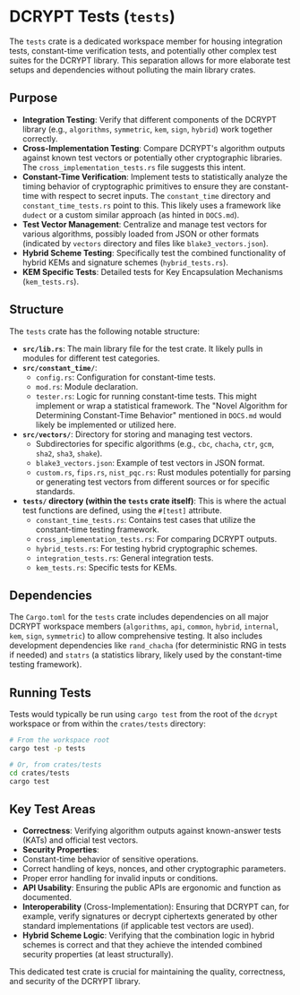 # DCRYPT Tests (`tests`)

The `tests` crate is a dedicated workspace member for housing integration tests, constant-time verification tests, and potentially other complex test suites for the DCRYPT library. This separation allows for more elaborate test setups and dependencies without polluting the main library crates.

## Purpose

-   **Integration Testing**: Verify that different components of the DCRYPT library (e.g., `algorithms`, `symmetric`, `kem`, `sign`, `hybrid`) work together correctly.
-   **Cross-Implementation Testing**: Compare DCRYPT's algorithm outputs against known test vectors or potentially other cryptographic libraries. The `cross_implementation_tests.rs` file suggests this intent.
-   **Constant-Time Verification**: Implement tests to statistically analyze the timing behavior of cryptographic primitives to ensure they are constant-time with respect to secret inputs. The `constant_time` directory and `constant_time_tests.rs` point to this. This likely uses a framework like `dudect` or a custom similar approach (as hinted in `DOCS.md`).
-   **Test Vector Management**: Centralize and manage test vectors for various algorithms, possibly loaded from JSON or other formats (indicated by `vectors` directory and files like `blake3_vectors.json`).
-   **Hybrid Scheme Testing**: Specifically test the combined functionality of hybrid KEMs and signature schemes (`hybrid_tests.rs`).
-   **KEM Specific Tests**: Detailed tests for Key Encapsulation Mechanisms (`kem_tests.rs`).

## Structure

The `tests` crate has the following notable structure:

-   **`src/lib.rs`**: The main library file for the test crate. It likely pulls in modules for different test categories.
-   **`src/constant_time/`**:
    *   `config.rs`: Configuration for constant-time tests.
    *   `mod.rs`: Module declaration.
    *   `tester.rs`: Logic for running constant-time tests. This might implement or wrap a statistical framework. The "Novel Algorithm for Determining Constant-Time Behavior" mentioned in `DOCS.md` would likely be implemented or utilized here.
-   **`src/vectors/`**: Directory for storing and managing test vectors.
    *   Subdirectories for specific algorithms (e.g., `cbc`, `chacha`, `ctr`, `gcm`, `sha2`, `sha3`, `shake`).
    *   `blake3_vectors.json`: Example of test vectors in JSON format.
    *   `custom.rs`, `fips.rs`, `nist_pqc.rs`: Rust modules potentially for parsing or generating test vectors from different sources or for specific standards.
-   **`tests/` directory (within the `tests` crate itself)**: This is where the actual test functions are defined, using the `#[test]` attribute.
    *   `constant_time_tests.rs`: Contains test cases that utilize the constant-time testing framework.
    *   `cross_implementation_tests.rs`: For comparing DCRYPT outputs.
    *   `hybrid_tests.rs`: For testing hybrid cryptographic schemes.
    *   `integration_tests.rs`: General integration tests.
    *   `kem_tests.rs`: Specific tests for KEMs.

## Dependencies

The `Cargo.toml` for the `tests` crate includes dependencies on all major DCRYPT workspace members (`algorithms`, `api`, `common`, `hybrid`, `internal`, `kem`, `sign`, `symmetric`) to allow comprehensive testing. It also includes development dependencies like `rand_chacha` (for deterministic RNG in tests if needed) and `statrs` (a statistics library, likely used by the constant-time testing framework).

## Running Tests

Tests would typically be run using `cargo test` from the root of the `dcrypt` workspace or from within the `crates/tests` directory:

```bash
# From the workspace root
cargo test -p tests

# Or, from crates/tests
cd crates/tests
cargo test
```

## Key Test Areas

-   **Correctness**: Verifying algorithm outputs against known-answer tests (KATs) and official test vectors.
-   **Security Properties**:
-   Constant-time behavior of sensitive operations.
-   Correct handling of keys, nonces, and other cryptographic parameters.
-   Proper error handling for invalid inputs or conditions.
-   **API Usability**: Ensuring the public APIs are ergonomic and function as documented.
-   **Interoperability** (Cross-Implementation): Ensuring that DCRYPT can, for example, verify signatures or decrypt ciphertexts generated by other standard implementations (if applicable test vectors are used).
-   **Hybrid Scheme Logic**: Verifying that the combination logic in hybrid schemes is correct and that they achieve the intended combined security properties (at least structurally).

This dedicated test crate is crucial for maintaining the quality, correctness, and security of the DCRYPT library.
